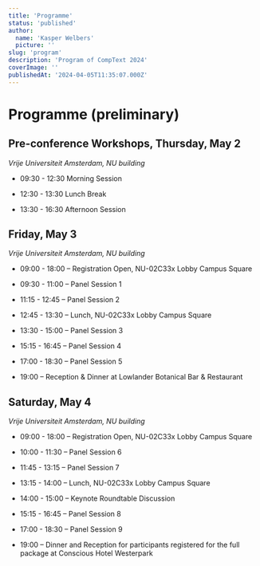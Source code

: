 ```yaml
---
title: 'Programme'
status: 'published'
author:
  name: 'Kasper Welbers'
  picture: ''
slug: 'program'
description: 'Program of CompText 2024'
coverImage: ''
publishedAt: '2024-04-05T11:35:07.000Z'
---
```


# Programme (preliminary)

## Pre-conference Workshops, Thursday, May 2

*Vrije Universiteit Amsterdam, NU building*

- 09:30 - 12:30 Morning Session

- 12:30 - 13:30 Lunch Break

- 13:30 - 16:30 Afternoon Session


## Friday, May 3

*Vrije Universiteit Amsterdam, NU building*

- 09:00 - 18:00 – Registration Open, NU-02C33x Lobby Campus Square

- 09:30 - 11:00 – Panel Session 1

- 11:15 - 12:45 – Panel Session 2

- 12:45 - 13:30 – Lunch, NU-02C33x Lobby Campus Square

- 13:30 - 15:00 – Panel Session 3

- 15:15 - 16:45 – Panel Session 4

- 17:00 - 18:30 – Panel Session 5

- 19:00 – Reception & Dinner at Lowlander Botanical Bar & Restaurant

## Saturday, May 4

*Vrije Universiteit Amsterdam, NU building*

- 09:00 - 18:00 – Registration Open, NU-02C33x Lobby Campus Square

- 10:00 - 11:30 – Panel Session 6

- 11:45 - 13:15 – Panel Session 7

- 13:15 - 14:00 – Lunch, NU-02C33x Lobby Campus Square

- 14:00 - 15:00 – Keynote Roundtable Discussion

- 15:15 - 16:45 – Panel Session 8

- 17:00 - 18:30 – Panel Session 9

- 19:00 – Dinner and Reception for participants registered for the full package at Conscious Hotel Westerpark

